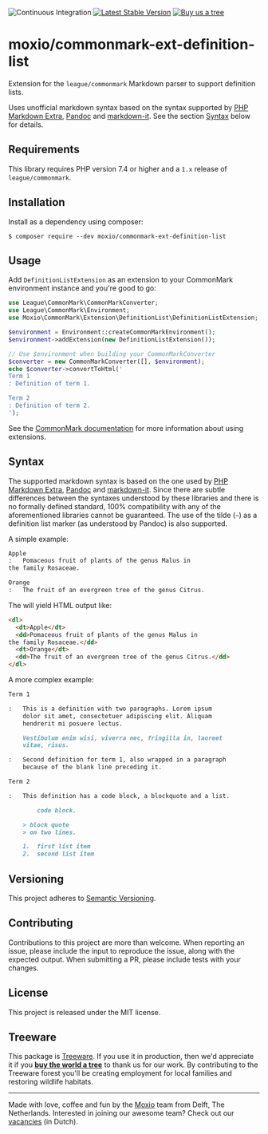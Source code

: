 ![Continuous Integration](https://github.com/Moxio/commonmark-ext-definition-list/workflows/Continuous%20Integration/badge.svg)
[![Latest Stable Version](https://poser.pugx.org/moxio/commonmark-ext-definition-list/v/stable)](https://packagist.org/packages/moxio/commonmark-ext-definition-list)
[![Buy us a tree](https://img.shields.io/badge/Treeware-%F0%9F%8C%B3-lightgreen)](https://plant.treeware.earth/Moxio/commonmark-ext-definition-list)

moxio/commonmark-ext-definition-list
====================================
Extension for the `league/commonmark` Markdown parser to support definition lists.

Uses unofficial markdown syntax based on the syntax supported by
[PHP Markdown Extra](https://michelf.ca/projects/php-markdown/extra/#def-list),
[Pandoc](https://pandoc.org/MANUAL.html#definition-lists) and
[markdown-it](https://github.com/markdown-it/markdown-it-deflist). See the
section [Syntax](#syntax) below for details.

Requirements
------------
This library requires PHP version 7.4 or higher and a `1.x` release of
`league/commonmark`.

Installation
------------
Install as a dependency using composer:
```
$ composer require --dev moxio/commonmark-ext-definition-list
```

Usage
-----
Add `DefinitionListExtension` as an extension to your CommonMark environment
instance and you're good to go:
```php
use League\CommonMark\CommonMarkConverter;
use League\CommonMark\Environment;
use Moxio\CommonMark\Extension\DefinitionList\DefinitionListExtension;

$environment = Environment::createCommonMarkEnvironment();
$environment->addExtension(new DefinitionListExtension());

// Use $environment when building your CommonMarkConverter
$converter = new CommonMarkConverter([], $environment);
echo $converter->convertToHtml('
Term 1
: Definition of term 1.

Term 2
: Definition of term 2.
');
```
See the [CommonMark documentation](https://commonmark.thephpleague.com/1.5/extensions/overview/#usage)
for more information about using extensions.

Syntax
------
The supported markdown syntax is based on the one used by
[PHP Markdown Extra](https://michelf.ca/projects/php-markdown/extra/#def-list),
[Pandoc](https://pandoc.org/MANUAL.html#definition-lists) and
[markdown-it](https://github.com/markdown-it/markdown-it-deflist).
Since there are subtle differences between the syntaxes understood by these
libraries and there is no formally defined standard, 100% compatibility
with any of the aforementioned libraries cannot be guaranteed. The use
of the tilde (`~`) as a definition list marker (as understood by Pandoc)
is also supported.

A simple example:
```markdown
Apple
:   Pomaceous fruit of plants of the genus Malus in
the family Rosaceae.

Orange
:   The fruit of an evergreen tree of the genus Citrus.
```
The will yield HTML output like:
```html
<dl>
  <dt>Apple</dt>
  <dd>Pomaceous fruit of plants of the genus Malus in
the family Rosaceae.</dd>
  <dt>Orange</dt>
  <dd>The fruit of an evergreen tree of the genus Citrus.</dd>
</dl>
```

A more complex example:
```markdown
Term 1

:   This is a definition with two paragraphs. Lorem ipsum
    dolor sit amet, consectetuer adipiscing elit. Aliquam
    hendrerit mi posuere lectus.

    Vestibulum enim wisi, viverra nec, fringilla in, laoreet
    vitae, risus.

:   Second definition for term 1, also wrapped in a paragraph
    because of the blank line preceding it.

Term 2

:   This definition has a code block, a blockquote and a list.

        code block.

    > block quote
    > on two lines.

    1.  first list item
    2.  second list item
```

Versioning
----------
This project adheres to [Semantic Versioning](http://semver.org/).

Contributing
------------
Contributions to this project are more than welcome. When reporting an issue,
please include the input to reproduce the issue, along with the expected
output. When submitting a PR, please include tests with your changes.

License
-------
This project is released under the MIT license.

Treeware
--------
This package is [Treeware](https://treeware.earth/). If you use it in production,
then we'd appreciate it if you [**buy the world a tree**](https://plant.treeware.earth/Moxio/commonmark-ext-definition-list)
to thank us for our work. By contributing to the Treeware forest you'll be creating
employment for local families and restoring wildlife habitats.

---
Made with love, coffee and fun by the [Moxio](https://www.moxio.com) team from
Delft, The Netherlands. Interested in joining our awesome team? Check out our
[vacancies](https://werkenbij.moxio.com/) (in Dutch).
